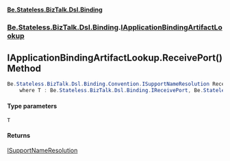 #### [Be.Stateless.BizTalk.Dsl.Binding](README.md 'README')
### [Be.Stateless.BizTalk.Dsl.Binding](Be.Stateless.BizTalk.Dsl.Binding.md 'Be.Stateless.BizTalk.Dsl.Binding').[IApplicationBindingArtifactLookup](IApplicationBindingArtifactLookup.md 'Be.Stateless.BizTalk.Dsl.Binding.IApplicationBindingArtifactLookup')

## IApplicationBindingArtifactLookup.ReceivePort<T>() Method

```csharp
Be.Stateless.BizTalk.Dsl.Binding.Convention.ISupportNameResolution ReceivePort<T>()
    where T : Be.Stateless.BizTalk.Dsl.Binding.IReceivePort, Be.Stateless.BizTalk.Dsl.Binding.Convention.ISupportNameResolution;
```
#### Type parameters

<a name='Be.Stateless.BizTalk.Dsl.Binding.IApplicationBindingArtifactLookup.ReceivePort_T_().T'></a>

`T`

#### Returns
[ISupportNameResolution](ISupportNameResolution.md 'Be.Stateless.BizTalk.Dsl.Binding.Convention.ISupportNameResolution')